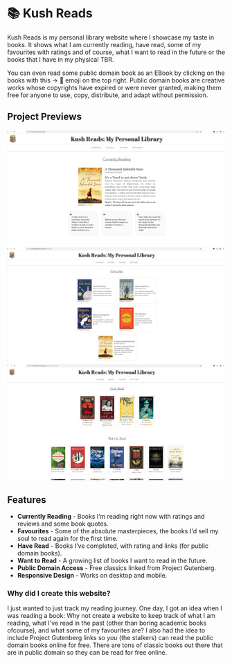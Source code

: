 # 📚 Kush Reads  

Kush Reads is my personal library website where I showcase my taste in books. It shows what I am currently reading, have read, some of my favourites with ratings and of course, what I want to read in the future or the books that I have in my physical TBR.

You can even read some public domain book as an EBook by clicking on the books with this -> 📎  emoji on the top right. Public domain books are creative works whose copyrights have expired or were never granted, making them free for anyone to use, copy, distribute, and adapt without permission.

## Project Previews  

![Website Preview: Current Read Section](./public/preview-images/preview-1.jpg)  
![Website Preview: Favourites Section](./public/preview-images/preview-2.jpg)  
![Website Preview: Have Read and Want to Read Section](./public/preview-images/preview-3.jpg)  


## Features  

- **Currently Reading** - Books I’m reading right now with ratings and reviews and some book quotes.  
- **Favourites** - Some of the absolute masterpieces, the books I'd sell my soul to read again for the first time.  
- **Have Read** - Books I’ve completed, with rating and links (for public domain books).  
- **Want to Read** - A growing list of books I want to read in the future.  
- **Public Domain Access** - Free classics linked from Project Gutenberg.  
- **Responsive Design** - Works on desktop and mobile.  


### Why did I create this website?

I just wanted to just track my reading journey. One day, I got an idea when I was reading a book: Why not create a website to keep track of what I am reading, what I've read in the past (other than boring academic books ofcourse), and what some of my favourites are? I also had the idea to include Project Gutenberg links so *you* (the stalkers) can read the public domain books online for free. There are tons of classic books out there that are in public domain so they can be read for free online.  

